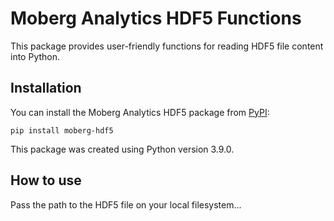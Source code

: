 # Moberg Analytics HDF5 Functions

This package provides user-friendly functions for reading HDF5 file content into Python. 

## Installation

You can install the Moberg Analytics HDF5 package from [PyPI](insert_link_to_pypi):

    pip install moberg-hdf5
    
This package was created using Python version 3.9.0.

## How to use

Pass the path to the HDF5 file on your local filesystem...
